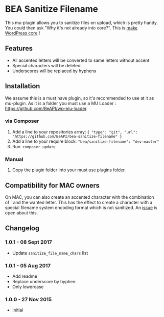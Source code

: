 # BEA Sanitize Filename

This mu-plugin allows you to sanitize files on upload, which is pretty handy.
You could then ask "Why it's not already into core?". This is [make WordPress core](https://core.trac.wordpress.org/ticket/22363) !

## Features

* All accented letters will be converted to same letters without accent
* Special characters will be deleted
* Underscores will be replaced by hyphens

## Installation

We assume this is a must have plugin, so it's recommended to use at it as mu-plugin. As it is a folder you must use a MU Loader : https://github.com/BeAPI/wp-mu-loader.

### via Composer

1. Add a line to your repositories array: `{ "type": "git", "url": "https://github.com/BeAPI/bea-sanitize-filename" }`
2. Add a line to your require block: `"bea/sanitize-filename": "dev-master"`
3. Run: `composer update`

### Manual

1. Copy the plugin folder into your must use plugins folder.

## Compatibility for MAC owners

On MAC, you can also create an accented character with the combination of *`* and the wanted letter. This has the effect to create a character with a special filename system encoding format which is not sanitized.
An [issue](https://github.com/BeAPI/bea-sanitize-filename/issues/1) is open about this.

## Changelog

### 1.0.1 - 08 Sept 2017
* Update `sanitize_file_name_chars` list

### 1.0.1 - 05 Aug 2017
* Add readme
* Replace underscore by hyphen
* Only lowercase

### 1.0.0 - 27 Nov 2015
* Initial